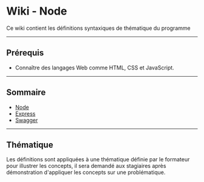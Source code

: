 # Wiki - Node

Ce wiki contient les définitions syntaxiques de thématique du programme

___

## Prérequis

* Connaître des langages Web comme HTML, CSS et JavaScript.

___

## Sommaire

* [Node](https://github.com/seeren-training/Node/wiki/01)
* [Express](https://github.com/seeren-training/Node/wiki/02)
* [Swagger](https://github.com/seeren-training/Node/wiki/03)

___

## Thématique

Les définitions sont appliquées à une thématique définie par le formateur pour illustrer les concepts, il sera demandé aux stagiaires après démonstration d'appliquer les concepts sur une problématique.

